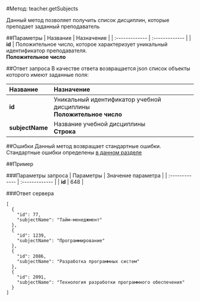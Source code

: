 #Метод: teacher.getSubjects<a name="teacher.getSubjects"/>

Данный метод позволяет получить список дисциплин, которые преподает заданный преподаватель

##Параметры
| Название     | Назначение     |
| :------------- | :------------- |
| **id**       | Положительное число, которое характеризует уникальный идентификатор преподавателя.  <br>**Положительное число**       

##Ответ запроса
В качестве ответа возвращается json список объекты которого имеют заданные поля:

| Название        | Назначение     |
| :------------- | :------------- |
|**id**               | Уникальный идентификатор учебной дисциплины<br>**Положительное число**       
|**subjectName**       | Название учебной дисциплины<br>**Строка**


##Ошибки
Данный метод возвращает стандартные ошибки.  
Стандартные ошибки определены [в данном разделе](#errors)

##Пример

###Параметры запроса
| Параметры | Значение параметра     |
| :------------- | :------------- |
| **id**       | 648       |

###Ответ сервера

```
[
  {
    "id": 77,
    "subjectName": "Тайм-менеджмент"
  },
  {
    "id": 1239,
    "subjectName": "Программирование"
  },
  {
    "id": 2086,
    "subjectName": "Разработка программных систем"
  },
  {
    "id": 2091,
    "subjectName": "Технология разработки программного обеспечения"
  }
]
```
